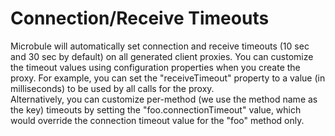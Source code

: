 # Connection/Receive Timeouts

Microbule will automatically set connection and receive timeouts (10 sec and 30 sec by default) on all generated client
proxies.  You can customize the timeout values using configuration properties when you create the proxy.  For example,
you can set the "receiveTimeout" property to a value (in milliseconds) to be used by all calls for the proxy.  
Alternatively, you can customize per-method (we use the method name as the key) timeouts by setting the
"foo.connectionTimeout" value, which would override the connection timeout value for the "foo" method
only.
